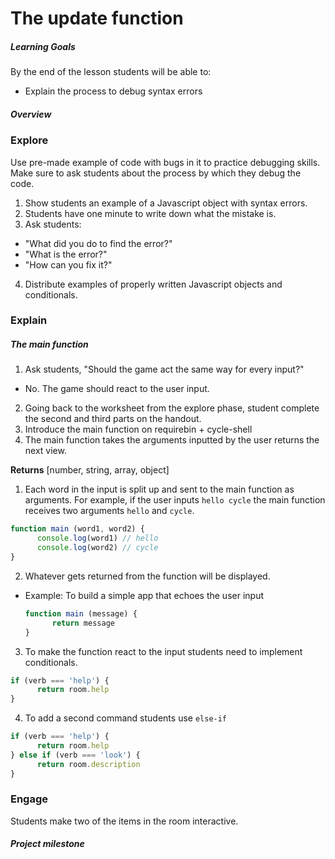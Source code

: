 # The update function

##### Learning Goals
By the end of the lesson students will be able to:
  - Explain the process to debug syntax errors

##### Overview

### Explore
Use pre-made example of code with bugs in it to practice debugging skills. Make sure to ask students about the process by which they debug the code.

1. Show students an example of a Javascript object with syntax errors.
2. Students have one minute to write down what the mistake is.
3. Ask students:
  - "What did you do to find the error?"
  - "What is the error?"
  - "How can you fix it?"
4. Distribute examples of properly written Javascript objects and conditionals.

### Explain

##### The main function

1. Ask students, "Should the game act the same way for every input?"
  - No. The game should react to the user input.
2. Going back to the worksheet from the explore phase, student complete the second and third parts on the handout.
3. Introduce the main function on requirebin + cycle-shell
4. The main function takes the arguments inputted by the user returns the next view.

  **Returns** [number, string, array, object]

1. Each word in the input is split up and sent to the main function as arguments. For example, if the user inputs `hello cycle` the main function receives two arguments `hello` and `cycle`.
```js
function main (word1, word2) {
      console.log(word1) // hello
      console.log(word2) // cycle
}
```

2. Whatever gets returned from the function will be displayed.
  - Example: To build a simple app that echoes the user input
    ```js
    function main (message) {
          return message
    }
    ```
3. To make the function react to the input students need to implement conditionals.
```js
if (verb === 'help') {
      return room.help
}
```
4. To add a second command students use `else-if`
```js
if (verb === 'help') {
      return room.help
} else if (verb === 'look') {
      return room.description
}
```

### Engage

Students make two of the items in the room interactive.

##### Project milestone
